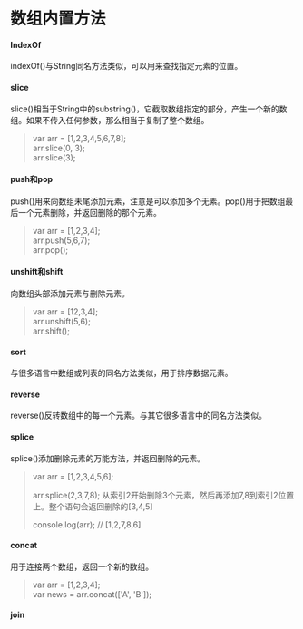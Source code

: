 # 数组内置方法

#### IndexOf

indexOf\(\)与String同名方法类似，可以用来查找指定元素的位置。

#### slice

slice\(\)相当于String中的substring\(\)，它截取数组指定的部分，产生一个新的数组。如果不传入任何参数，那么相当于复制了整个数组。

> var arr = \[1,2,3,4,5,6,7,8\];  
> arr.slice\(0, 3\);  
> arr.slice\(3\);

#### push和pop

push\(\)用来向数组未尾添加元素，注意是可以添加多个无素。pop\(\)用于把数组最后一个元素删除，并返回删除的那个元素。

> var arr = \[1,2,3,4\];  
> arr.push\(5,6,7\);  
> arr.pop\(\);

#### unshift和shift

向数组头部添加元素与删除元素。

> var arr = \[12,3,4\];  
> arr.unshift\(5,6\);  
> arr.shift\(\);

#### sort

与很多语言中数组或列表的同名方法类似，用于排序数据元素。

#### reverse

reverse\(\)反转数组中的每一个元素。与其它很多语言中的同名方法类似。

#### splice

splice\(\)添加删除元素的万能方法，并返回删除的元素。

> var arr = \[1,2,3,4,5,6\];
>
> arr.splice\(2,3,7,8\); 从索引2开始删除3个元素，然后再添加7,8到索引2位置上。整个语句会返回删除的\[3,4,5\]
>
> console.log\(arr\);   // \[1,2,7,8,6\]

#### concat

用于连接两个数组，返回一个新的数组。

> var arr = \[1,2,3,4\];  
> var news = arr.concat\(\['A', 'B'\]\);

#### join



